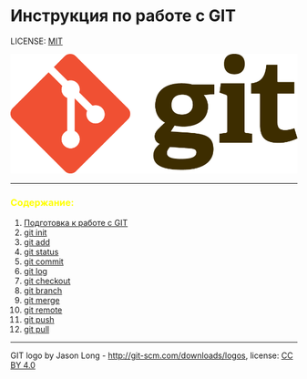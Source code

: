 # Инструкция по работе с GIT

LICENSE: [MIT](license.md)

![git-logo](./assets/Git-Logo.png)

---

### <font color = yellow>Содержание:</font>
1. [Подготовка к работе с GIT](Preparation.md)
2. [git init](init.md)
3. [git add](add.md)
4. [git status](status.md)
5. [git commit](commit.md)
6. [git log](log.md)
7. [git checkout](checkout.md)
8. [git branch](branch.md)
9. [git merge](merge.md)
10. [git remote](remote.md)
11. [git push](push.md)
12. [git pull](pull.md)

---

GIT logo by Jason Long - http://git-scm.com/downloads/logos, license: [CC BY 4.0](https://creativecommons.org/licenses/by/4.0/)